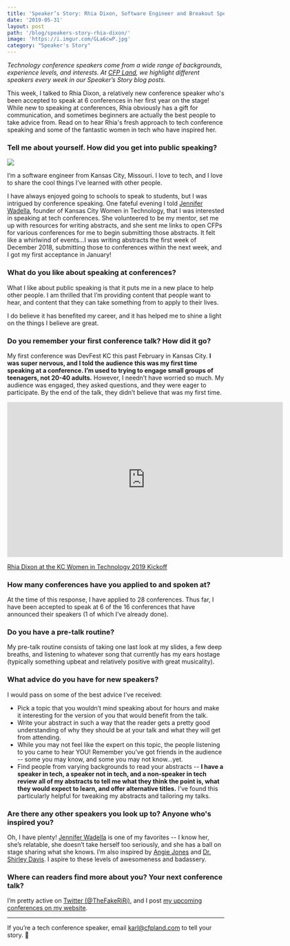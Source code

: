 ```yaml
---
title: 'Speaker’s Story: Rhia Dixon, Software Engineer and Breakout Speaker'
date: '2019-05-31'
layout: post
path: '/blog/speakers-story-rhia-dixon/'
image: 'https://i.imgur.com/GLa6cwP.jpg'
category: "Speaker's Story"
---
```


_Technology conference speakers come from a wide range of backgrounds,
experience levels, and interests. At [CFP Land](https://www.cfpland.com/), we
highlight different speakers every week in our Speaker’s Story blog posts._

This week, I talked to Rhia Dixon, a relatively new conference speaker who's been accepted to speak at 6 conferences in her first year on the stage! While new to speaking at conferences, Rhia obviously has a gift for communication, and sometimes beginners are actually the best people to take advice from. Read on to hear Rhia's fresh approach to tech conference speaking and some of the fantastic women in tech who have inspired her.

<!--more-->

### Tell me about yourself. How did you get into public speaking?

<img src="https://i.imgur.com/GLa6cwP.png" class="right" />

I’m a software engineer from Kansas City, Missouri. I love to tech, and I love to share the cool things I’ve learned with other people.

I have always enjoyed going to schools to speak to students, but I was intrigued by conference speaking. One fateful evening I told [Jennifer Wadella](https://twitter.com/likeOMGitsFEDAY), founder of Kansas City Women in Technology, that I was interested in speaking at tech conferences. She volunteered to be my mentor, set me up with resources for writing abstracts, and she sent me links to open CFPs for various conferences for me to begin submitting those abstracts. It felt like a whirlwind of events...I was writing abstracts the first week of December 2018, submitting those to conferences within the next week, and I got my first acceptance in January!

### What do you like about speaking at conferences?

What I like about public speaking is that it puts me in a new place to help other people. I am thrilled that I’m providing content that people want to hear, and content that they can take something from to apply to their lives.

I do believe it has benefited my career, and it has helped me to shine a light on the things I believe are great.

### Do you remember your first conference talk? How did it go?

My first conference was DevFest KC this past February in Kansas City. **I was super nervous, and I told the audience this was my first time speaking at a conference. I’m used to trying to engage small groups of teenagers, not 20-40 adults.** However, I needn’t have worried so much. My audience was engaged, they asked questions, and they were eager to participate. By the end of the talk, they didn’t believe that was my first time.

<iframe src="https://player.vimeo.com/video/312227563" width="640" height="360" frameborder="0" allow="autoplay; fullscreen" allowfullscreen></iframe>

[Rhia Dixon at the KC Women in Technology 2019 Kickoff](https://vimeo.com/312227563)

### How many conferences have you applied to and spoken at?

At the time of this response, I have applied to 28 conferences. Thus far, I have been accepted to speak at 6 of the 16 conferences that have announced their speakers (1 of which I’ve already done).

### Do you have a pre-talk routine?

My pre-talk routine consists of taking one last look at my slides, a few deep breaths, and listening to whatever song that currently has my ears hostage (typically something upbeat and relatively positive with great musicality).

### What advice do you have for new speakers?

I would pass on some of the best advice I’ve received:

- Pick a topic that you wouldn’t mind speaking about for hours and make it interesting for the version of you that would benefit from the talk.
- Write your abstract in such a way that the reader gets a pretty good understanding of why they should be at your talk and what they will get from attending.
- While you may not feel like the expert on this topic, the people listening to you came to hear YOU! Remember you’ve got friends in the audience -- some you may know, and some you may not know...yet.
- Find people from varying backgrounds to read your abstracts -- **I have a speaker in tech, a speaker not in tech, and a non-speaker in tech review all of my abstracts to tell me what they think the point is, what they would expect to learn, and offer alternative titles.** I’ve found this particularly helpful for tweaking my abstracts and tailoring my talks.

### Are there any other speakers you look up to? Anyone who's inspired you?

Oh, I have plenty! [Jennifer Wadella](https://twitter.com/likeOMGitsFEDAY) is one of my favorites -- I know her, she’s relatable, she doesn’t take herself too seriously, and she has a ball on stage sharing what she knows. I’m also inspired by [Angie Jones](https://twitter.com/techgirl1908) and [Dr. Shirley Davis](https://twitter.com/DrShirleyDavis). I aspire to these levels of awesomeness and badassery.

### Where can readers find more about you? Your next conference talk?

I’m pretty active on [Twitter (@TheFakeRiRi)](https://twitter.com/TheFakeRiRi), and I post [my upcoming conferences on my website](https://www.rhiadixon.com).

---

If you’re a tech conference speaker, email [karl@cfpland.com](mailto:karl@cfpland.com) to tell your story. 💌
